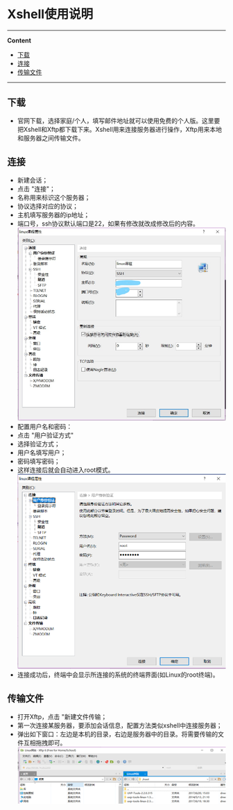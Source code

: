 
# Xshell使用说明
---

**Content**

- [下载](#下载)
- [连接](#连接)
- [传输文件](#传输文件)

---

## **下载**

- 官网下载，选择家庭/个人，填写邮件地址就可以使用免费的个人版。这里要把Xshell和Xftp都下载下来。Xshell用来连接服务器进行操作，Xftp用来本地和服务器之间传输文件。

## **连接**

- 新建会话；
- 点击 "连接"；
- 名称用来标识这个服务器；
- 协议选择对应的协议；
- 主机填写服务器的ip地址；
- 端口号，ssh协议默认端口是22，如果有修改就改成修改后的内容。
![xshellconfig](imgs/xshellconfig.jpg)
- 配置用户名和密码：
- 点击 "用户验证方式"
- 选择验证方式；
- 用户名填写用户；
- 密码填写密码；
- 这样连接后就会自动进入root模式。
![xshellpwd](imgs/xshellpwd.png)
- 连接成功后，终端中会显示所连接的系统的终端界面(如Linux的root终端)。

## **传输文件**

- 打开Xftp，点击 "新建文件传输；
- 第一次连接某服务器，要添加会话信息，配置方法类似xshell中连接服务器；
- 弹出如下窗口：左边是本机的目录，右边是服务器中的目录。将需要传输的文件互相拖拽即可。
![xftptranslation](imgs/xftptranslation.png)

